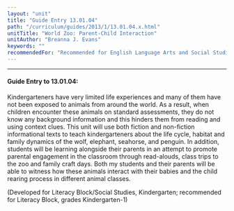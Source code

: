```yaml
---
layout: "unit"
title: "Guide Entry 13.01.04"
path: "/curriculum/guides/2013/1/13.01.04.x.html"
unitTitle: "World Zoo: Parent-Child Interaction"
unitAuthor: "Breanna J. Evans"
keywords: ""
recommendedFor: "Recommended for English Language Arts and Social Studies, kindergarten and grade 1"
---
```

<body>
<hr/>
<h4>
Guide Entry to 13.01.04:
</h4>
<p>
Kindergarteners have very limited life experiences and many of them have not been exposed to animals from around the world. As a result, when children encounter these animals on standard assessments, they do not know any background information and this hinders them from reading and using context clues. This unit will use both fiction and non-fiction informational texts to teach kindergarteners about the life cycle, habitat and family dynamics of the wolf, elephant, seahorse, and penguin. In addition, students will be learning alongside their parents in an attempt to promote parental engagement in the classroom through read-alouds, class trips to the zoo and family craft days. Both my students and their parents will be able to witness how these animals interact with their babies and the child rearing process in different animal classes.
</p>
<p>
(Developed for Literacy Block/Social Studies, Kindergarten; recommended for Literacy Block, grades Kindergarten-1)
</p>
</body>
